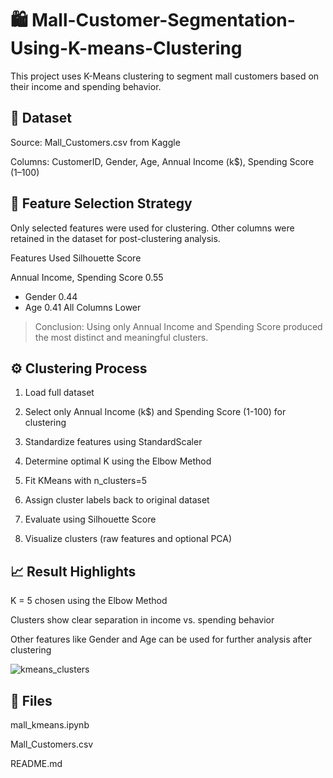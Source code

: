 # 🛍️ Mall-Customer-Segmentation-Using-K-means-Clustering

This project uses K-Means clustering to segment mall customers based on their income and spending behavior.

## 📁 Dataset

Source: Mall_Customers.csv from Kaggle

Columns:
CustomerID, Gender, Age, Annual Income (k$), Spending Score (1–100)


## 🧠 Feature Selection Strategy

Only selected features were used for clustering. Other columns were retained in the dataset for post-clustering analysis.

Features Used	Silhouette Score

Annual Income, Spending Score	0.55
+ Gender	0.44
+ Age	0.41
All Columns	Lower


> Conclusion: Using only Annual Income and Spending Score produced the most distinct and meaningful clusters.

## ⚙️ Clustering Process



1. Load full dataset


2. Select only Annual Income (k$) and Spending Score (1-100) for clustering

 
3. Standardize features using StandardScaler


4. Determine optimal K using the Elbow Method


5. Fit KMeans with n_clusters=5


6. Assign cluster labels back to original dataset


7. Evaluate using Silhouette Score


8. Visualize clusters (raw features and optional PCA)

   

## 📈 Result Highlights

K = 5 chosen using the Elbow Method

Clusters show clear separation in income vs. spending behavior

Other features like Gender and Age can be used for further analysis after clustering


![kmeans_clusters](https://github.com/user-attachments/assets/83f777f3-d84b-4971-9be9-32c0c3e0845e)


## 📄 Files

mall_kmeans.ipynb

Mall_Customers.csv

README.md




